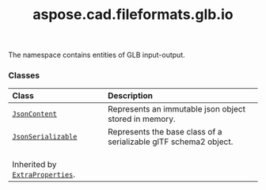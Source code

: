 ﻿---
title: aspose.cad.fileformats.glb.io
second_title: Aspose.CAD for Python via .NET API References
description: 
type: docs
weight: 10
url: /python-net/aspose.cad.fileformats.glb.io/
is_root: false
---

The namespace contains entities of GLB input-output.

### Classes
| Class | Description |
| :- | :- |
| [`JsonContent`](/cad/python-net/aspose.cad.fileformats.glb.io/jsoncontent) | Represents an immutable json object stored in memory. |
| [`JsonSerializable`](/cad/python-net/aspose.cad.fileformats.glb.io/jsonserializable) | Represents the base class of a serializable glTF schema2 object.<br/>Inherited by [`ExtraProperties`](/cad/python-net/aspose.cad.fileformats.glb/extraproperties). |


